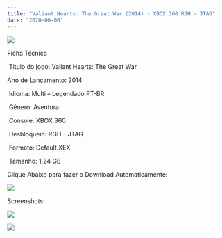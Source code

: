 ```yaml
---
title: "Valiant Hearts: The Great War (2014) - XBOX 360 RGH - JTAG"
date: "2020-06-06"
---
```


![](https://1.bp.blogspot.com/-aTRvfOde_JI/XtvimgVxGRI/AAAAAAAAKZ4/MJgj4TYz5uc-8bQmtYmVV1ADdtevgRSbQCK4BGAsYHg/s320/Screenshot_1.png)

Ficha Técnica

 Titulo do jogo: Valiant Hearts: The Great War

Ano de Lançamento: 2014

 Idioma: Multi – Legendado PT-BR 

 Gênero: Aventura

 Console: XBOX 360

 Desbloqueio: RGH – JTAG

 Formato: Default.XEX

 Tamanho: 1,24 GB

Clique Abaixo para fazer o Download Automaticamente:

[![](https://1.bp.blogspot.com/-eNerQjlxWXg/Xsyoy1YwxPI/AAAAAAAAG8o/qs-0XGNQDR4jSn0uGinE3EzKZZ6GoZnEACPcBGAYYCw/s1600/LINK1.png)](https://zee.gl/mD8a)

Screenshots:

[![](https://1.bp.blogspot.com/-RMSIp6OkpUU/Xtvil74mrBI/AAAAAAAAKZ0/dZmrbNvHlro6nVctQ80fedWUbJ394cjswCK4BGAsYHg/w400-h225/maxresdefault.jpg)](https://1.bp.blogspot.com/-RMSIp6OkpUU/Xtvil74mrBI/AAAAAAAAKZ0/dZmrbNvHlro6nVctQ80fedWUbJ394cjswCK4BGAsYHg/s1280/maxresdefault.jpg)

[![](https://1.bp.blogspot.com/-gh4VqkxaLVE/XtvilaDCCVI/AAAAAAAAKZw/Mf1pO3t9wtY_cg3OD-i1ChMDrynjzTa-ACK4BGAsYHg/w400-h225/maxresdefault{df0b4067d4cf89da3ca8e6c7a68e90e99b01985f87ec33497998002e9f13b411}2B{df0b4067d4cf89da3ca8e6c7a68e90e99b01985f87ec33497998002e9f13b411}25281{df0b4067d4cf89da3ca8e6c7a68e90e99b01985f87ec33497998002e9f13b411}2529.jpg)](https://1.bp.blogspot.com/-gh4VqkxaLVE/XtvilaDCCVI/AAAAAAAAKZw/Mf1pO3t9wtY_cg3OD-i1ChMDrynjzTa-ACK4BGAsYHg/s1280/maxresdefault{df0b4067d4cf89da3ca8e6c7a68e90e99b01985f87ec33497998002e9f13b411}2B{df0b4067d4cf89da3ca8e6c7a68e90e99b01985f87ec33497998002e9f13b411}25281{df0b4067d4cf89da3ca8e6c7a68e90e99b01985f87ec33497998002e9f13b411}2529.jpg)
